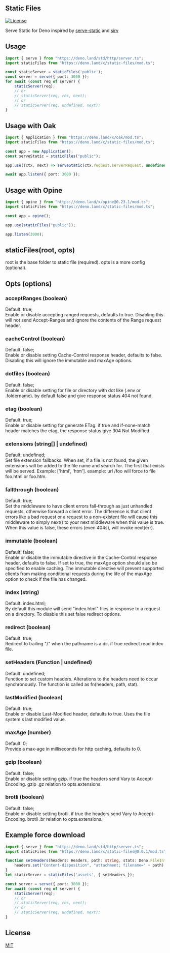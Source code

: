 ## Static Files

[![License](https://img.shields.io/:license-mit-blue.svg)](http://badges.mit-license.org)

Serve Static for Deno inspired by [serve-static](https://github.com/expressjs/serve-static) and [sirv](https://github.com/lukeed/sirv)

## Usage
```ts
import { serve } from "https://deno.land/std/http/server.ts";
import staticFiles from "https://deno.land/x/static-files/mod.ts";

const staticServer = staticFiles('public');
const server = serve({ port: 3000 });
for await (const req of server) {
    staticServer(req);
    // or
    // staticServer(req, res, next);
    // or
    // staticServer(req, undefined, next);
}
```
## Usage with Oak
```ts
import { Application } from "https://deno.land/x/oak/mod.ts";
import staticFiles from "https://deno.land/x/static-files/mod.ts";

const app = new Application();
const serveStatic = staticFiles("public");

app.use((ctx, next) => serveStatic(ctx.request.serverRequest, undefined, next));

await app.listen({ port: 3000 });
```
## Usage with Opine
```ts
import { opine } from "https://deno.land/x/opine@0.23.1/mod.ts";
import staticFiles from "https://deno.land/x/static-files/mod.ts";

const app = opine();

app.use(staticFiles("public"));

app.listen(3000);
```

## staticFiles(root, opts)
root is the base folder to static file (required). opts is a more config (optional).

## Opts (options)
### acceptRanges (boolean)
Default: true;<br>
Enable or disable accepting ranged requests, defaults to true. Disabling this will not send Accept-Ranges and ignore the contents of the Range request header.
### cacheControl (boolean)
Default: false;<br>
Enable or disable setting Cache-Control response header, defaults to false. Disabling this will ignore the immutable and maxAge options.
### dotfiles (boolean)
Default: false;<br>
Enable or disable setting for file or directory with dot like (.env or .foldername). by default false and give response status 404 not found.
### etag (boolean)
Default: true;<br>
Enable or disable setting for generate ETag. if true and if-none-match header matches the etag, the response status give 304 Not Modified.
### extensions (string[] | undefined)
Default: undefined;<br>
Set file extension fallbacks. When set, if a file is not found, the given extensions will be added to the file name and search for. The first that exists will be served. Example: ['html', 'htm']. example: url /foo will force to file foo.html or foo.htm.
### fallthrough (boolean)
Default: true;<br>
Set the middleware to have client errors fall-through as just unhandled requests, otherwise forward a client error. The difference is that client errors like a bad request or a request to a non-existent file will cause this middleware to simply next() to your next middleware when this value is true. When this value is false, these errors (even 404s), will invoke next(err).
### immutable (boolean)
Default: false;<br>
Enable or disable the immutable directive in the Cache-Control response header, defaults to false. If set to true, the maxAge option should also be specified to enable caching. The immutable directive will prevent supported clients from making conditional requests during the life of the maxAge option to check if the file has changed.
### index (string)
Default: index.html;<br>
By default this module will send "index.html" files in response to a request on a directory. To disable this set false redirect options.
### redirect (boolean)
Default: true;<br>
Redirect to trailing "/" when the pathname is a dir. if true redirect read index file.
### setHeaders (Function | undefined)
Default: undefined;<br>
Function to set custom headers. Alterations to the headers need to occur synchronously. The function is called as fn(headers, path, stat).
### lastModified (boolean)
Default: true;<br>
Enable or disable Last-Modified header, defaults to true. Uses the file system's last modified value.
### maxAge (number)
Default: 0;<br>
Provide a max-age in milliseconds for http caching, defaults to 0.
### gzip (boolean)
Default: false;<br>
Enable or disable setting gzip. if true the headers send Vary to Accept-Encoding. gzip .gz relation to opts.extensions.
### brotli (boolean)
Default: false;<br>
Enable or disable setting brotli. if true the headers send Vary to Accept-Encoding. brotli .br relation to opts.extensions.

## Example force download
```ts
import { serve } from "https://deno.land/std/http/server.ts";
import staticFiles from "https://deno.land/x/static-files@0.0.1/mod.ts";

function setHeaders(headers: Headers, path: string, stats: Deno.FileInfo) {
    headers.set("Content-disposition", "attachment; filename=" + path);
}
let staticServer = staticFiles('assets', { setHeaders });

const server = serve({ port: 3000 });
for await (const req of server) {
    staticServer(req);
    // or
    // staticServer(req, res, next);
    // or
    // staticServer(req, undefined, next);
}
```

## License

[MIT](LICENSE)




